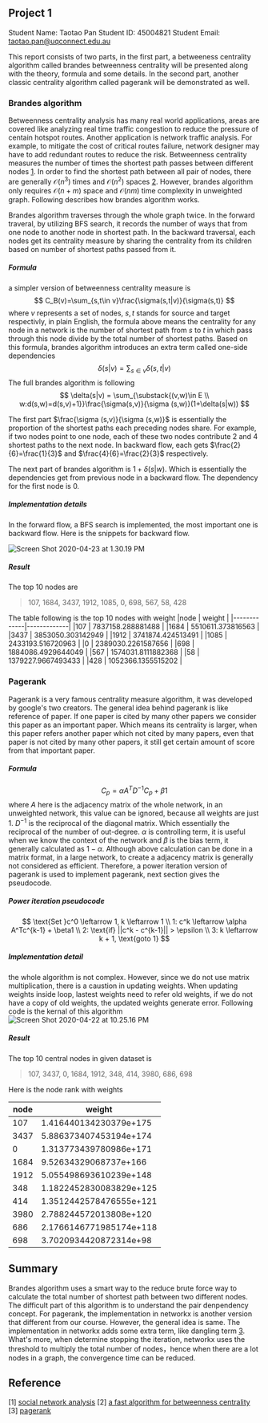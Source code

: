 ## Project 1
Student Name: Taotao Pan
Student ID: 45004821
Student Email: taotao.pan@uqconnect.edu.au

This report consists of two parts, in the first part, a betweeness centrality algorithm called brandes betweenness centrality will be presented along with the theory, formula and some details. In the second part, another classic centrality algorithm called pagerank will be demonstrated as well.

### Brandes algorithm
Betweenness centrality analysis has many real world applications, areas are covered like analyzing real time traffic congestion to reduce the pressure of centain hotspot routes. Another application is network traffic analysis. For example, to mitigate the cost of critical routes failure, network designer may have to add redundant routes to reduce the risk. Betweenness centrality measures the number of times the shortest path passes between different nodes [1](#Reference). In order to find the shortest path between all pair of nodes, there are generally $\mathcal{O}(n^3)$ times and $\mathcal{O}(n^2)$ spaces [2](#Reference). However, brandes algorithm only requires $\mathcal{O}(n+m)$ space and $\mathcal{O}(nm)$ time complexity in unweighted graph. Following describes how brandes algorithm works.

Brandes algorithm traverses through the whole graph twice. In the forward traveral, by utilizing BFS search, it records the number of ways that from one node to another node in shortest path. In the backward traversal, each nodes get its centrality measure by sharing the centrality from its children based on number of shortest paths passed from it.

##### Formula
a simpler version of betweenness centrality measure is
$$
C_B(v)=\sum_{s,t\in v}\frac{\sigma(s,t|v)}{\sigma(s,t)}
$$
where $v$ represents a set of nodes, $s,t$ stands for source and target respectivly, in plain English, the formula above means the centrality for any node in a network is the number of shortest path from $s$ to $t$ in which pass through this node divide by the total number of shortest paths. Based on this formula, brandes algorithm introduces an extra term called one-side dependencies
$$
\delta(s|v) = \sum_{s\in v}\delta(s,t|v)
$$
The full brandes algorithm is following
$$
\delta(s|v) = \sum_{\substack{(v,w)\in E \\ w:d(s,w)=d(s,v)+1}}\frac{\sigma(s,v)}{\sigma (s,w)}(1+\delta(s|w))
$$

The first part $\frac{\sigma (s,v)}{\sigma (s,w)}$ is essentially the proportion of the shortest paths each preceding nodes share. For example, if two nodes point to one node, each of these two nodes contribute 2 and 4 shortest paths to the next node. In backward flow, each gets $\frac{2}{6}=\frac{1}{3}$ and $\frac{4}{6}=\frac{2}{3}$ respectively.

The next part of brandes algorithm is $1+\delta(s|w)$. Which is essentially the dependencies get from previous node in a backward flow. The dependency for the first node is 0.

##### Implementation details
In the forward flow, a BFS search is implemented, the most important one is backward flow. Here is the snippets for backward flow.

![Screen Shot 2020-04-23 at 1.30.19 PM](https://i.imgur.com/MRhqXnC.png)

##### Result
The top 10 nodes are

> 107, 1684, 3437, 1912, 1085, 0, 698, 567, 58, 428

The table following is the top 10 nodes with weight
|node | weight  |
|-------------|-------------|
|107   | 7837158.288881488 |
|1684  | 5510611.373816563 |
|3437  | 3853050.303142949 |
|1912  | 3741874.424513491 |
|1085  | 2433193.516720963 |
|0     | 2389030.2261587656 |
|698   | 1884086.4929644049 |
|567   | 1574031.8111882368 |
|58    | 1379227.9667493433 |
|428   | 1052366.1355515202 |


### Pagerank
Pagerank is a very famous centrality measure algorithm, it was developed by google's two creators. The general idea behind pagerank is like reference of paper. If one paper is cited by many other papers we consider this paper as an important paper. Which means its centrality is larger, when this paper refers another paper which not cited by many papers, even that paper is not cited by many other papers, it still get certain amount of score from that important paper.
##### Formula
$$
C_p = \alpha A^TD^{-1}C_p + \beta1
$$
where $A$ here is the adjacency matrix of the whole network, in an unweighted network, this value can be ignored, because all weights are just 1. $D^{-1}$ is the reciprocal of the diagonal matrix. Which essentially the reciprocal of the number of out-degree. $\alpha$ is controlling term, it is useful when we know the context of the network and $\beta$ is the bias term, it generally calculated as $1-\alpha$. Although above calculation can be done in a matrix format, in a large network, to create a adjacency matrix is generally not considered as efficient. Therefore, a power iteration version of pagerank is used to implement pagerank, next section gives the pseudocode.

##### Power iteration pseudocode
$$
\text{Set }c^0 \leftarrow 1, k \leftarrow 1 \\
1: c^k \leftarrow \alpha A^Tc^{k-1} + \beta1 \\
2: \text{if} ||c^k - c^{k-1}|| > \epsilon \\
3: k \leftarrow k + 1, \text{goto 1}
$$

##### Implementation detail
the whole algorithm is not complex. However, since we do not use matrix multiplication, there is a caustion in updating weights. When updating weights inside loop, lastest weights need to refer old weights, if we do not have a copy of old weights, the updated weights generate error. Following code is the kernal of this algorithm
![Screen Shot 2020-04-22 at 10.25.16 PM](https://i.imgur.com/TPpe7QR.png)

##### Result
The top 10 central nodes in given dataset is

> 107, 3437, 0, 1684, 1912, 348, 414, 3980, 686, 698

Here is the node rank with weights

| node |           weight       |
|------|------------------------|
|107   | 1.416440134230379e+175 |
|3437  | 5.886373407453194e+174 |
|0     | 1.313773439780986e+171 |
|1684  | 9.52634329068737e+166 |
|1912  | 5.055498693610239e+148 |
|348   | 1.1822452830083829e+125 |
|414   | 1.3512442578476555e+121 |
|3980  | 2.788244572013808e+120 |
|686   | 2.1766146771985174e+118 |
|698   | 3.7020934420872314e+98 |

## Summary
Brandes algorithm uses a smart way to the reduce brute force way to calculate the total number of shortest path between two different nodes. The difficult part of this algorithm is to understand the pair denpendency concept. For pagerank, the implementation in networkx is another version that different from our course. However, the general idea is same. The implementation in networkx adds some extra term, like dangling term [3](#Reference). What's more, when determine stopping the iteration, networkx uses the threshold to multiply the total number of nodes，hence when there are a lot nodes in a graph, the convergence time can be reduced.


## Reference
[1] [social network analysis](https://cambridge-intelligence.com/keylines-faqs-social-network-analysis/)
[2] [a fast algorithm for betweenness centrality](https://d1b10bmlvqabco.cloudfront.net/attach/k6oypy582xc46g/k6pzzh0uq171kp/k8vic6pjvyh6/A_faster_algorithm_for_betweenness_centrality.pdf)
[3] [pagerank](http://ilpubs.stanford.edu:8090/422/1/1999-66.pdf)